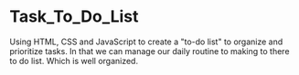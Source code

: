 # Task_To_Do_List
Using HTML, CSS and JavaScript to create a "to-do list" to organize and prioritize tasks. In that we can manage our daily routine to making to there to do list. Which is well organized.
